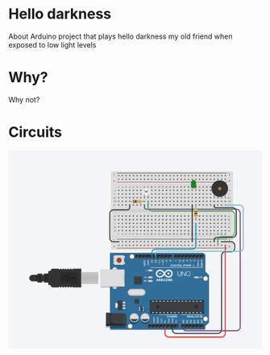 <h1>Hello darkness</h1>

<p>About Arduino project that plays hello darkness my old friend when exposed to low light levels</p>

<h1>Why?</h1>
<p>Why not?</p>

<h1>Circuits</h1>

![Circuit](/images/protoboard.png "Optional Title")



